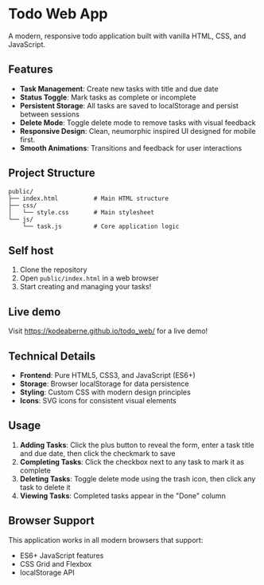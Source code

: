 # Todo Web App

A modern, responsive todo application built with vanilla HTML, CSS, and JavaScript.

## Features

- **Task Management**: Create new tasks with title and due date
- **Status Toggle**: Mark tasks as complete or incomplete
- **Persistent Storage**: All tasks are saved to localStorage and persist between sessions
- **Delete Mode**: Toggle delete mode to remove tasks with visual feedback
- **Responsive Design**: Clean, neumorphic inspired UI designed for mobile first.
- **Smooth Animations**: Transitions and feedback for user interactions

## Project Structure

```
public/
├── index.html          # Main HTML structure
├── css/
│   └── style.css       # Main stylesheet
└── js/
    └── task.js         # Core application logic
```

## Self host

1. Clone the repository
2. Open `public/index.html` in a web browser
3. Start creating and managing your tasks!

## Live demo

Visit https://kodeaberne.github.io/todo_web/ for a live demo!

## Technical Details

- **Frontend**: Pure HTML5, CSS3, and JavaScript (ES6+)
- **Storage**: Browser localStorage for data persistence
- **Styling**: Custom CSS with modern design principles
- **Icons**: SVG icons for consistent visual elements

## Usage

1. **Adding Tasks**: Click the plus button to reveal the form, enter a task title and due date, then click the checkmark to save
2. **Completing Tasks**: Click the checkbox next to any task to mark it as complete
3. **Deleting Tasks**: Toggle delete mode using the trash icon, then click any task to delete it
4. **Viewing Tasks**: Completed tasks appear in the "Done" column

## Browser Support

This application works in all modern browsers that support:

- ES6+ JavaScript features
- CSS Grid and Flexbox
- localStorage API
